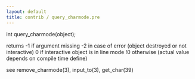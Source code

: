 ```yaml
---
layout: default
title: contrib / query_charmode.pre
---
```



int query_charmode(object);

returns -1 if argument missing
    -2 in case of error (object destroyed or not interactive)
    0 if interactive object is in line mode
    !0 otherwise (actual value depends on compile time define)

see remove_charmode(3), input_to(3), get_char(39)
